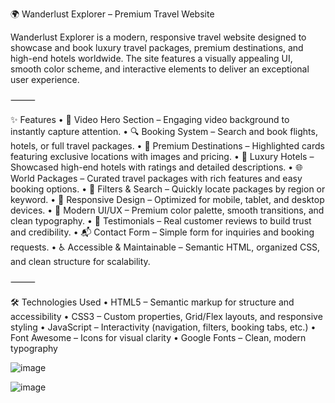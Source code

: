 🌍 Wanderlust Explorer – Premium Travel Website

Wanderlust Explorer is a modern, responsive travel website designed to showcase and book luxury travel packages, premium destinations, and high-end hotels worldwide. The site features a visually appealing UI, smooth color scheme, and interactive elements to deliver an exceptional user experience.

⸻

✨ Features
	•	🎥 Video Hero Section – Engaging video background to instantly capture attention.
	•	🔍 Booking System – Search and book flights, hotels, or full travel packages.
	•	📍 Premium Destinations – Highlighted cards featuring exclusive locations with images and pricing.
	•	🏨 Luxury Hotels – Showcased high-end hotels with ratings and detailed descriptions.
	•	🌐 World Packages – Curated travel packages with rich features and easy booking options.
	•	🔎 Filters & Search – Quickly locate packages by region or keyword.
	•	📱 Responsive Design – Optimized for mobile, tablet, and desktop devices.
	•	🎨 Modern UI/UX – Premium color palette, smooth transitions, and clean typography.
	•	💬 Testimonials – Real customer reviews to build trust and credibility.
	•	📬 Contact Form – Simple form for inquiries and booking requests.
	•	♿ Accessible & Maintainable – Semantic HTML, organized CSS, and clean structure for scalability.

⸻

🛠️ Technologies Used
	•	HTML5 – Semantic markup for structure and accessibility
	•	CSS3 – Custom properties, Grid/Flex layouts, and responsive styling
	•	JavaScript – Interactivity (navigation, filters, booking tabs, etc.)
	•	Font Awesome – Icons for visual clarity
	•	Google Fonts – Clean, modern typography

 ![image](https://github.com/user-attachments/assets/b2268a23-7c0c-4577-aeed-5d8c8b1b1612)


 ![image](https://github.com/user-attachments/assets/fd7adbf3-2a83-45a7-bada-25e020e8aa6c)

